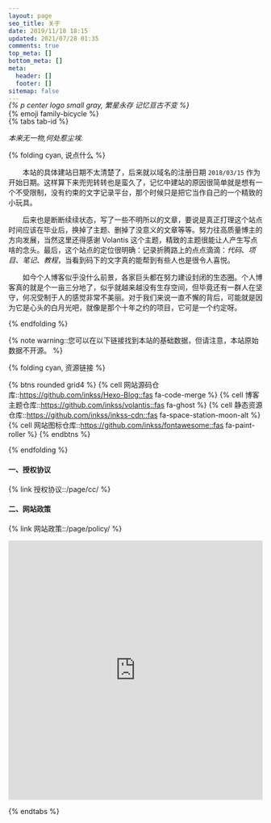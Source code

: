 ```yaml
---
layout: page
seo_title: 关于
date: 2019/11/18 18:15
updated: 2021/07/28 01:35
comments: true
top_meta: []
bottom_meta: []
meta:
  header: []
  footer: []
sitemap: false
---
```


<p class="p center logo ultra" style="margin-bottom: -50px;">{% emoji family-bicycle %}</p>

*{% p center logo small gray, 繁星永存 记忆亘古不变 %}*

{% tabs tab-id %} 

<!-- tab <i class="fa-light fa-frosty-head"></i><i style="font-weight: normal;font-style: normal;">&nbsp;封面占位</i> -->

<p><em>本来无一物,何处惹尘埃.</em></p>

<!-- endtab -->

<!-- tab <i class="fa-light fa-user-crown"></i><i style="font-weight: normal;font-style: normal;">&nbsp;站点信息</i> -->

{% folding cyan, <i class="fa-light fa-user-crown"></i> 说点什么 %}

&emsp;&emsp;本站的具体建站日期不太清楚了，后来就以域名的注册日期 `2018/03/15` 作为开始日期。这样算下来兜兜转转也是蛮久了，记忆中建站的原因很简单就是想有一个不受限制，没有约束的文字记录平台，那个时候只是把它当作自己的一个精致的小玩具。

&emsp;&emsp;后来也是断断续续状态，写了一些不明所以的文章，要说是真正打理这个站点时间应该在毕业后，换掉了主题、删掉了没意义的文章等等。努力往高质量博主的方向发展，当然这里还得感谢 Volantis 这个主题，精致的主题很能让人产生写点啥的念头。最后，这个站点的定位很明确：记录折腾路上的点点滴滴：*代码*、*项目*、*笔记*、*教程*，当看到码下的文字真的能帮到有些人也是很令人喜悦。

&emsp;&emsp;如今个人博客似乎没什么前景，各家巨头都在努力建设封闭的生态圈。个人博客真的就是个一亩三分地了，似乎就越来越没有生存空间，但毕竟还有一群人在坚守，何况受制于人的感觉非常不美丽。对于我们来说一直不懈的背后，可能就是因为它是心头的白月光吧，就像是那个十年之约的项目，它可是一个约定呀。

{% endfolding %}

<!-- endtab -->

<!-- tab <i class="fa-light fa-download"></i><i style="font-weight: normal;font-style: normal;">&nbsp;资源链接</i> -->

{% note warning::您可以在以下链接找到本站的基础数据，但请注意，本站原始数据不开源。 %}

{% folding cyan, 资源链接 %}

{% btns rounded grid4 %}
{% cell 网站源码仓库::https://github.com/inkss/Hexo-Blog::fas fa-code-merge %}
{% cell 博客主题仓库::https://github.com/inkss/volantis::fas fa-ghost %}
{% cell 静态资源仓库::https://github.com/inkss/inkss-cdn::fas fa-space-station-moon-alt %}
{% cell 网站图标仓库::https://github.com/inkss/fontawesome::fas fa-paint-roller %}
{% endbtns %}

{% endfolding %}

<!-- endtab -->

<!-- tab <i class="fa-light fa-user-secret"></i><i style="font-weight: normal;font-style: normal;">&nbsp;数据说明</i> -->

<div class="not-select">

#### 一、授权协议

{% link 授权协议::/page/cc/ %}

#### 二、网站政策

{% link 网站政策::/page/policy/ %}

</div>

<!-- endtab -->

<!-- tab <i class="fa-light fa-guitar-electric"></i><i style="font-weight: normal;font-style: normal;">&nbsp;描绘着那场梦</i> -->

<iframe width="100%" height="514px" class="embed-show" src="https://cloud.adc.ink/#fileView&path=https%3A%2F%2Fcloud.adc.ink%2F%3Fexplorer%2Fshare%2Ffile%26hash%3Df655PRtPNu7qcE3X-gHDqQ-MC3wkurXaf5q3ymdgnYHmpP8pgSNf7eMK5eoDh3zN-A%26name%3D%2FYOASOBI%25E3%2580%258C%25E3%2581%2582%25E3%2581%25AE%25E5%25A4%25A2%25E3%2582%2592%25E3%2581%25AA%25E3%2581%259E%25E3%2581%25A3%25E3%2581%25A6%2520%2528Ballade%2520Ver.%2529%25E3%2580%258D%2520-%2520%25E3%2582%25B9%25E3%2583%259E%25E3%2583%259B%25E6%2598%25A0%25E7%2594%25BB%25E3%2580%258E%25E5%25A4%25A2%25E3%2581%25AE%25E9%259B%25AB%25E3%2581%25A8%25E6%2598%259F%25E3%2581%25AE%25E8%258A%25B1%25E3%2580%258F%25E3%2582%25B3%25E3%2583%25A9%25E3%2583%259C%25E3%2582%25B9%25E3%2583%259A%25E3%2582%25B7%25E3%2583%25A3%25E3%2583%25AB%25E3%2583%25A0%25E3%2583%25BC%25E3%2583%2593%25E3%2583%25BC.mp4%26_etag%3Df8890" allowtransparency="true" allowfullscreen="true" webkitallowfullscreen="true" mozallowfullscreen="true" frameborder="0" scrolling="no"></iframe>

<!-- endtab -->

{% endtabs %}

<div style="margin-top: -30px;"></div>
